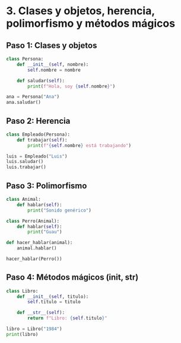 # 3. Clases y objetos, herencia, polimorfismo y métodos mágicos

## Paso 1: Clases y objetos

```python
class Persona:
    def __init__(self, nombre):
        self.nombre = nombre

    def saludar(self):
        print(f"Hola, soy {self.nombre}")

ana = Persona("Ana")
ana.saludar()
```

## Paso 2: Herencia

```python
class Empleado(Persona):
    def trabajar(self):
        print(f"{self.nombre} está trabajando")

luis = Empleado("Luis")
luis.saludar()
luis.trabajar()
```

## Paso 3: Polimorfismo

```python
class Animal:
    def hablar(self):
        print("Sonido genérico")

class Perro(Animal):
    def hablar(self):
        print("Guau")

def hacer_hablar(animal):
    animal.hablar()

hacer_hablar(Perro())
```

## Paso 4: Métodos mágicos (__init__, __str__)

```python
class Libro:
    def __init__(self, titulo):
        self.titulo = titulo

    def __str__(self):
        return f"Libro: {self.titulo}"

libro = Libro("1984")
print(libro)
```